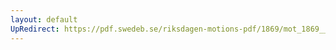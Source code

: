 ```yaml
---
layout: default
UpRedirect: https://pdf.swedeb.se/riksdagen-motions-pdf/1869/mot_1869__ak__fört.pdf
---
```

